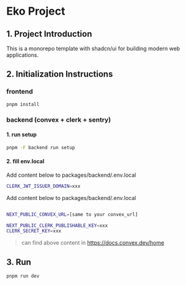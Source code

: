 # Eko Project

## 1. Project Introduction

This is a monorepo template with shadcn/ui for building modern web applications.

## 2. Initialization Instructions

### frontend

```bash
pnpm install
```
### backend (convex + clerk + sentry)

#### 1. run setup

```bash
pnpm -F backend run setup
```

#### 2. fill env.local
Add content below to packages/backend/.env.local
```bash
CLERK_JWT_ISSUER_DOMAIN=xxx
```
Add content below to packages/backend/.env.local
```bash

NEXT_PUBLIC_CONVEX_URL=[same to your convex_url]

NEXT_PUBLIC_CLERK_PUBLISHABLE_KEY=xxx
CLERK_SECRET_KEY=xxx
```
> can find above content in https://docs.convex.dev/home

## 3. Run
```bash
pnpm run dev
```
